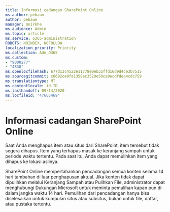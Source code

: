 ```yaml
---
title: Informasi cadangan SharePoint Online
ms.author: pebaum
author: pebaum
manager: mnirkhe
ms.audience: Admin
ms.topic: article
ms.service: o365-administration
ROBOTS: NOINDEX, NOFOLLOW
localization_priority: Priority
ms.collection: Adm_O365
ms.custom:
- "9000277"
- "4838"
ms.openlocfilehash: 677d13c4522e11778e0eb35ffd16d9d4ce3b7515
ms.sourcegitcommit: c6692ce0fa1358ec3529e59ca0ecdfdea4cdc759
ms.translationtype: MT
ms.contentlocale: id-ID
ms.lasthandoff: 09/14/2020
ms.locfileid: "47665469"
---
```

# <a name="sharepoint-online-backup-information"></a>Informasi cadangan SharePoint Online

Saat Anda menghapus item atau situs dari SharePoint, item tersebut tidak segera dihapus. Item yang terhapus masuk ke keranjang sampah untuk periode waktu tertentu. Pada saat itu, Anda dapat memulihkan item yang dihapus ke lokasi aslinya.

SharePoint Online mempertahankan pencadangan semua konten selama 14 hari tambahan di luar penghapusan aktual. Jika konten tidak dapat dipulihkan melalui Keranjang Sampah atau Pulihkan File, administrator dapat menghubungi Dukungan Microsoft untuk meminta pemulihan kapan pun di dalam jangka waktu 14 hari. Pemulihan dari pencadangan hanya bisa diselesaikan untuk kumpulan situs atau subsitus, bukan untuk file, daftar, atau pustaka tertentu.
